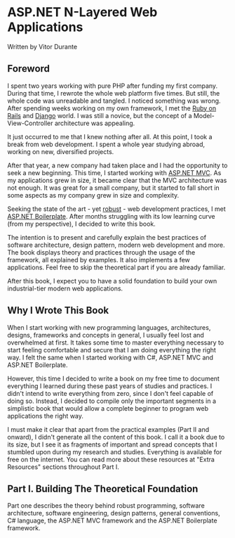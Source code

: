 # ASP.NET N-Layered Web Applications
 Written by Vitor Durante
 
## Foreword

  I spent two years working with pure PHP after funding my first company. During that time, I rewrote the whole web platform five times. But still, the whole code was unreadable and tangled. I noticed something was wrong. After spending weeks working on my own framework, I met the [Ruby on Rails](http://rubyonrails.org/) and [Django](https://www.djangoproject.com/) world. I was still a novice, but the concept of a Model-View-Controller architecture was appealing.
 
  It just occurred to me that I knew nothing after all. At this point, I took a break from web development. I spent a whole year studying abroad, working on new, diversified projects.
 
  After that year, a new company had taken place and I had the opportunity to seek a new beginning. This time, I started working with [ASP.NET MVC](http://www.asp.net/mvc). As my applications grew in size, it became clear that the MVC architecture was not enough. It was great for a small company, but it started to fall short in some aspects as my company grew in size and complexity.
 
   Seeking the state of the art - yet [robust](http://nob.cs.ucdavis.edu/bishop/secprog/robust.html) - web development practices, I met [ASP.NET Boilerplate](http://aspnetboilerplate.com/). After months struggling with its low learning curve (from my perspective), I decided to write this book.
   
  The intention is to present and carefully explain the best practices of software architecture, design pattern, modern web development and more. The book displays theory and practices through the usage of the framework, all explained by examples. It also implements a few applications. Feel free to skip the theoretical part if you are already familiar.
   
   After this book, I expect you to have a solid foundation to build your own industrial-tier modern web applications.
   
## Why I Wrote This Book

When I start working with new programming languages, architectures, designs, frameworks and concepts in general, I usually feel lost and overwhelmed at first. It takes some time to master everything necessary to start feeling comfortable and secure that I am doing everything the right way. I felt the same when I started working with C#, ASP.NET MVC and ASP.NET Boilerplate.

However, this time I decided to write a book on my free time to document everything I learned during these past years of studies and practices. I didn't intend to write everything from zero, since I don't feel capable of doing so. Instead, I decided to compile only the important segments in a simplistic book that would allow a complete beginner to program web applications the right way.

I must make it clear that apart from the practical examples (Part II and onward), I didn't generate all the content of this book. I call it a book due to its size, but I see it as fragments of important and spread concepts that I stumbled upon during my research and studies. Everything is available for free on the internet. You can read more about these resources at "Extra Resources" sections throughout Part I.

## Part I. Building The Theoretical Foundation

Part one describes the theory behind robust programming, software architecture, software engineering, design patterns, general conventions, C# language, the ASP.NET MVC framework and the ASP.NET Boilerplate framework.







 
